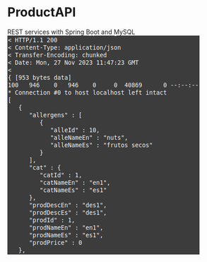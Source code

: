 # ProductAPI
REST services with Spring Boot and MySQL
![alt text](https://github.com/morenopilaralejandro/productapi/blob/master/src/main/resources/githubimg/prod-curl.png?raw=true)
